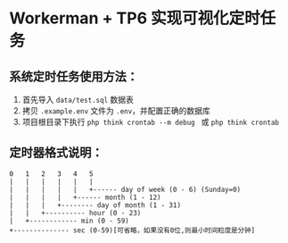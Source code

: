 # Workerman + TP6 实现可视化定时任务

## 系统定时任务使用方法：

1. 首先导入 `data/test.sql` 数据表
2. 拷贝 `.example.env` 文件为 `.env`，并配置正确的数据库
3. 项目根目录下执行 `php think crontab --m debug ` 或 `php think crontab`

## 定时器格式说明：

```
0   1   2   3   4   5
|   |   |   |   |   |
|   |   |   |   |   +------ day of week (0 - 6) (Sunday=0)
|   |   |   |   +------ month (1 - 12)
|   |   |   +-------- day of month (1 - 31)
|   |   +---------- hour (0 - 23)
|   +------------ min (0 - 59)
+-------------- sec (0-59)[可省略，如果没有0位,则最小时间粒度是分钟]
```

